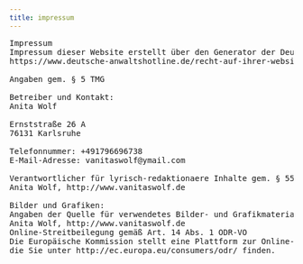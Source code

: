 ```yaml
---
title: impressum
---
```

<pre>
Impressum
Impressum dieser Website erstellt über den Generator der Deutschen Anwaltshotline AG 
https://www.deutsche-anwaltshotline.de/recht-auf-ihrer-website/impressum-generator

Angaben gem. § 5 TMG

Betreiber und Kontakt:
Anita Wolf

Ernststraße 26 A
76131 Karlsruhe

Telefonnummer: +491796696738
E-Mail-Adresse: vanitaswolf@ymail.com

Verantwortlicher für lyrisch-redaktionaere Inhalte gem. § 55 II RstV:
Anita Wolf, http://www.vanitaswolf.de

Bilder und Grafiken:
Angaben der Quelle für verwendetes Bilder- und Grafikmaterial:
Anita Wolf, http://www.vanitaswolf.de
Online-Streitbeilegung gemäß Art. 14 Abs. 1 ODR-VO
Die Europäische Kommission stellt eine Plattform zur Online-Streitbeilegung (OS) bereit, 
die Sie unter http://ec.europa.eu/consumers/odr/ finden.
</pre>
